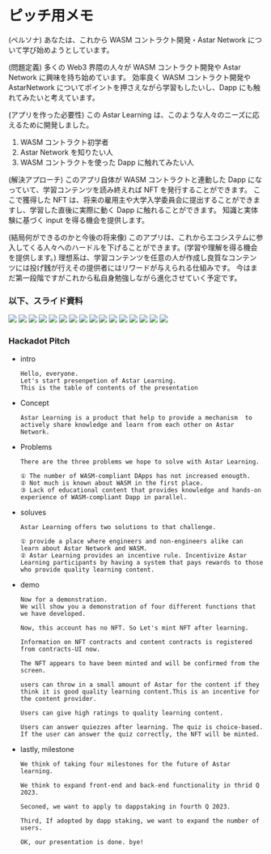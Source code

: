 # ピッチ用メモ

(ペルソナ)
あなたは、これから WASM コントラクト開発・Astar Network について学び始めようとしています。

(問題定義)
多くの Web3 界隈の人々が WASM コントラクト開発や Astar Network に興味を持ち始めています。
効率良く WASM コントラクト開発や AstarNetwork についてポイントを押さえながら学習もしたいし、Dapp にも触れてみたいと考えています。

(アプリを作った必要性)
この Astar Learning は、このような人々のニーズに応えるために開発しました。

1. WASM コントラクト初学者
2. Astar Network を知りたい人
3. WASM コントラクトを使った Dapp に触れてみたい人

(解決アプローチ)
このアプリ自体が WASM コントラクトと連動した Dapp になっていて、学習コンテンツを読み終えれば NFT を発行することができます。
ここで獲得した NFT は、将来の雇用主や大学入学委員会に提出することができますし、学習した直後に実際に動く Dapp に触れることができます。
知識と実体験に基づく input を得る機会を提供します。

(結局何ができるのかと今後の将来像)
このアプリは、これからエコシステムに参入してくる人々へのハードルを下げることができます。(学習や理解を得る機会を提供します。)
理想系は、学習コンテンツを任意の人が作成し良質なコンテンツには投げ銭が行えその提供者にはリワードが与えられる仕組みです。
今はまだ第一段階ですがこれから私自身勉強しながら進化させていく予定です。

### 以下、スライド資料

![](./1.jpg)
![](./2.jpg)
![](./3.jpg)
![](./4.jpg)
![](./5.jpg)
![](./6.jpg)
![](./7.jpg)
![](./8.jpg)
![](./9.jpg)
![](./10.jpg)
![](./11.jpg)
![](./12.jpg)
![](./13.jpg)
![](./14.jpg)
![](./15.jpg)
![](./16.jpg)

### Hackadot Pitch

- intro

      Hello, everyone.
      Let's start presenpetion of Astar Learning.
      This is the table of contents of the presentation

- Concept

      Astar Learning is a product that help to provide a mechanism  to actively share knowledge and learn from each other on Astar Network.

- Problems

      There are the three problems we hope to solve with Astar Learning.

      ① The number of WASM-compliant DApps has not increased enougth.
      ② Not much is known about WASM in the first place.
      ③ Lack of educational content that provides knowledge and hands-on experience of WASM-compliant Dapp in parallel.

- soluves

      Astar Learning offers two solutions to that challenge.

      ① provide a place where engineers and non-engineers alike can learn about Astar Network and WASM.
      ② Astar Learning provides an incentive rule. Incentivize Astar Learning participants by having a system that pays rewards to those who provide quality learning content.

- demo

      Now for a demonstration.
      We will show you a demonstration of four different functions that we have developed.

      Now, this account has no NFT. So Let's mint NFT after learning.

      Information on NFT contracts and content contracts is registered from contracts-UI now.

      The NFT appears to have been minted and will be confirmed from the screen.

      users can throw in a small amount of Astar for the content if they think it is good quality learning content.This is an incentive for the content provider.

      Users can give high ratings to quality learning content.

      Users can answer quiezzes after learning. The quiz is choice-based. If the user can answer the quiz correctly, the NFT will be minted.

- lastly, milestone

      We think of taking four milestones for the future of Astar learning.

      We think to expand front-end and back-end functionality in thrid Q 2023.

      Seconed, we want to apply to dappstaking in fourth Q 2023.

      Third, If adopted by dapp staking, we want to expand the number of users.

      OK, our presentation is done. bye!